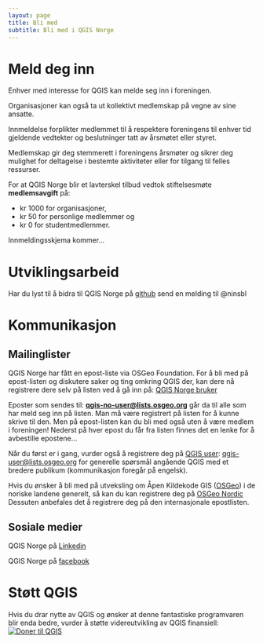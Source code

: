 ```yaml
---
layout: page
title: Bli med
subtitle: Bli med i QGIS Norge
---
```


# Meld deg inn

Enhver med interesse for QGIS kan melde seg inn i foreningen. 

Organisasjoner kan også ta ut kollektivt medlemskap på vegne av sine ansatte. 

Innmeldelse forplikter medlemmet til å respektere foreningens til enhver tid 
gjeldende vedtekter og beslutninger tatt av årsmøtet eller styret.

Medlemskap gir deg stemmerett i foreningens årsmøter og sikrer deg mulighet 
for deltagelse i bestemte aktiviteter eller for tilgang til felles ressurser.

For at QGIS Norge blir et lavterskel tilbud vedtok stiftelsesmøte 
**medlemsavgift** på:

- kr 1000 for organisasjoner,
- kr 50 for personlige medlemmer og 
- kr 0 for studentmedlemmer.

Innmeldingsskjema kommer...

# Utviklingsarbeid
Har du lyst til å bidra til QGIS Norge på [github](https://github.com/qgisnorge) 
send en melding til @ninsbl

# Kommunikasjon

## Mailinglister
QGIS Norge har fått en epost-liste via OSGeo Foundation. 
For å bli med på epost-listen og diskutere saker og ting 
omkring QGIS der, kan dere nå registrere dere selv på 
listen ved å gå inn på:
[QGIS Norge bruker](https://lists.osgeo.org/mailman/listinfo/qgis-no-user)

Eposter som sendes til: **qgis-no-user@lists.osgeo.org** 
går da til alle som har meld seg inn på listen. Man må 
være registrert på listen for å kunne skrive til den. 
Men på epost-listen kan du bli med også uten å være 
medlem i foreningen! 
Nederst på hver epost du får fra listen finnes det en 
lenke for å avbestille epostene…

Når du først er i gang, vurder også å registrere deg 
på [QGIS user](https://lists.osgeo.org/mailman/listinfo/qgis-user): 
qgis-user@lists.osgeo.org 
for generelle spørsmål angående QGIS med et bredere publikum 
(kommunikasjon foregår på engelsk). 

Hvis du ønsker å bli med på utveksling om Åpen Kildekode GIS 
([OSGeo](https://wiki.osgeo.org/wiki/Main_Page)) i de noriske 
landene generelt, så kan du kan registrere deg på 
[OSGeo Nordic](https://lists.osgeo.org/mailman/listinfo/nordic)
Dessuten anbefales det å registrere deg på den internasjonale 
 epostlisten.

## Sosiale medier

QGIS Norge på [Linkedin](https://www.linkedin.com/groups/8443143)

QGIS Norge på [facebook](https://www.facebook.com/groups/997139377003400)

# Støtt QGIS
Hvis du drar nytte av QGIS og ønsker at denne fantastiske programvaren blir enda bedre, 
vurder å støtte videreutvikling av QGIS finansiell: [![Doner til
QGIS](https://img.shields.io/badge/donate%20to-QGIS-green.svg)](http://qgis.org/en/site/getinvolved/donations.html)
